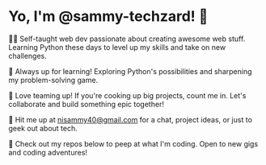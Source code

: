 # Yo, I'm @sammy-techzard! 👋

👨‍💻 Self-taught web dev passionate about creating awesome web stuff. Learning Python these days to level up my skills and take on new challenges.

🌱 Always up for learning! Exploring Python's possibilities and sharpening my problem-solving game.

🤝 Love teaming up! If you're cooking up big projects, count me in. Let's collaborate and build something epic together!

📧 Hit me up at nisammy40@gmail.com for a chat, project ideas, or just to geek out about tech.

🚀 Check out my repos below to peep at what I'm coding. Open to new gigs and coding adventures!

